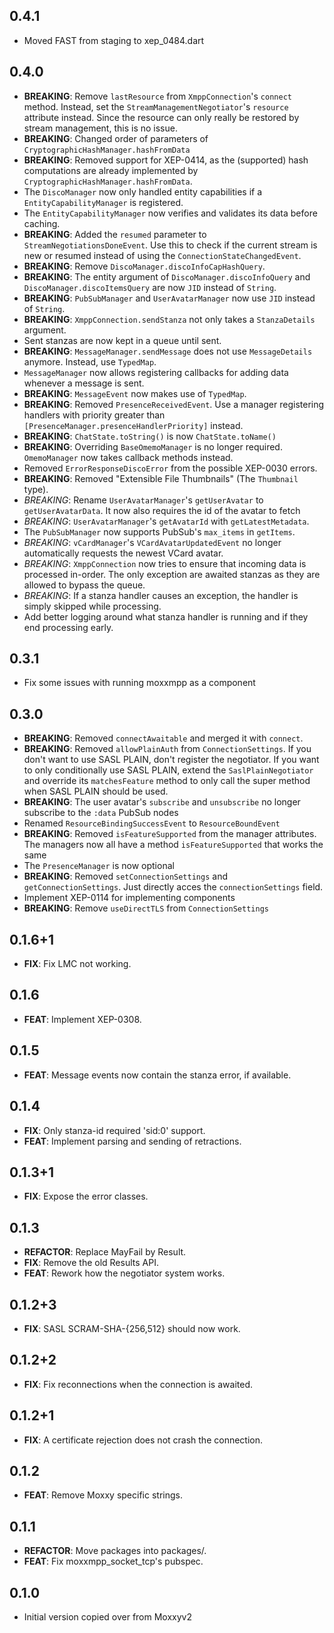 ## 0.4.1
- Moved FAST from staging to xep_0484.dart

## 0.4.0

- **BREAKING**: Remove `lastResource` from `XmppConnection`'s `connect` method. Instead, set the `StreamManagementNegotiator`'s `resource` attribute instead. Since the resource can only really be restored by stream management, this is no issue.
- **BREAKING**: Changed order of parameters of `CryptographicHashManager.hashFromData`
- **BREAKING**: Removed support for XEP-0414, as the (supported) hash computations are already implemented by `CryptographicHashManager.hashFromData`.
- The `DiscoManager` now only handled entity capabilities if a `EntityCapabilityManager` is registered.
- The `EntityCapabilityManager` now verifies and validates its data before caching.
- **BREAKING**: Added the `resumed` parameter to `StreamNegotiationsDoneEvent`. Use this to check if the current stream is new or resumed instead of using the `ConnectionStateChangedEvent`.
- **BREAKING**: Remove `DiscoManager.discoInfoCapHashQuery`.
- **BREAKING**: The entity argument of `DiscoManager.discoInfoQuery` and `DiscoManager.discoItemsQuery` are now `JID` instead of `String`.
- **BREAKING**: `PubSubManager` and `UserAvatarManager` now use `JID` instead of `String`.
- **BREAKING**: `XmppConnection.sendStanza` not only takes a `StanzaDetails` argument.
- Sent stanzas are now kept in a queue until sent.
- **BREAKING**: `MessageManager.sendMessage` does not use `MessageDetails` anymore. Instead, use `TypedMap`.
- `MessageManager` now allows registering callbacks for adding data whenever a message is sent.
- **BREAKING**: `MessageEvent` now makes use of `TypedMap`.
- **BREAKING**: Removed `PresenceReceivedEvent`. Use a manager registering handlers with priority greater than `[PresenceManager.presenceHandlerPriority]` instead.
- **BREAKING**: `ChatState.toString()` is now `ChatState.toName()`
- **BREAKING**: Overriding `BaseOmemoManager` is no longer required. `OmemoManager` now takes callback methods instead.
- Removed `ErrorResponseDiscoError` from the possible XEP-0030 errors.
- **BREAKING**: Removed "Extensible File Thumbnails" (The `Thumbnail` type).
- *BREAKING*: Rename `UserAvatarManager`'s `getUserAvatar` to `getUserAvatarData`. It now also requires the id of the avatar to fetch
- *BREAKING*: `UserAvatarManager`'s `getAvatarId` with `getLatestMetadata`.
- The `PubSubManager` now supports PubSub's `max_items` in `getItems`.
- *BREAKING*: `vCardManager`'s `VCardAvatarUpdatedEvent` no longer automatically requests the newest VCard avatar.
- *BREAKING*: `XmppConnection` now tries to ensure that incoming data is processed in-order. The only exception are awaited stanzas as they are allowed to bypass the queue.
- *BREAKING*: If a stanza handler causes an exception, the handler is simply skipped while processing.
- Add better logging around what stanza handler is running and if they end processing early.

## 0.3.1

- Fix some issues with running moxxmpp as a component

## 0.3.0

- **BREAKING**: Removed `connectAwaitable` and merged it with `connect`.
- **BREAKING**: Removed `allowPlainAuth` from `ConnectionSettings`. If you don't want to use SASL PLAIN, don't register the negotiator. If you want to only conditionally use SASL PLAIN, extend the `SaslPlainNegotiator` and override its `matchesFeature` method to only call the super method when SASL PLAIN should be used.
- **BREAKING**: The user avatar's `subscribe` and `unsubscribe` no longer subscribe to the `:data` PubSub nodes
- Renamed `ResourceBindingSuccessEvent` to `ResourceBoundEvent`
- **BREAKING**: Removed `isFeatureSupported` from the manager attributes. The managers now all have a method `isFeatureSupported` that works the same
- The `PresenceManager` is now optional
- **BREAKING**: Removed `setConnectionSettings` and `getConnectionSettings`. Just directly acces the `connectionSettings` field.
- Implement XEP-0114 for implementing components
- **BREAKING**: Remove `useDirectTLS` from `ConnectionSettings`

## 0.1.6+1

 - **FIX**: Fix LMC not working.

## 0.1.6

 - **FEAT**: Implement XEP-0308.

## 0.1.5

 - **FEAT**: Message events now contain the stanza error, if available.

## 0.1.4

 - **FIX**: Only stanza-id required 'sid:0' support.
 - **FEAT**: Implement parsing and sending of retractions.

## 0.1.3+1

 - **FIX**: Expose the error classes.

## 0.1.3

 - **REFACTOR**: Replace MayFail by Result.
 - **FIX**: Remove the old Results API.
 - **FEAT**: Rework how the negotiator system works.

## 0.1.2+3

 - **FIX**: SASL SCRAM-SHA-{256,512} should now work.

## 0.1.2+2

 - **FIX**: Fix reconnections when the connection is awaited.

## 0.1.2+1

 - **FIX**: A certificate rejection does not crash the connection.

## 0.1.2

 - **FEAT**: Remove Moxxy specific strings.

## 0.1.1

 - **REFACTOR**: Move packages into packages/.
 - **FEAT**: Fix moxxmpp_socket_tcp's pubspec.

## 0.1.0

- Initial version copied over from Moxxyv2
